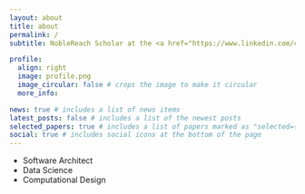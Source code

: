 ```yaml
---
layout: about
title: about
permalink: /
subtitle: NobleReach Scholar at the <a href="https://www.linkedin.com/company/noblereachfdn/mycompany/"> NobleReach™️ Foundation</a>

profile:
  align: right
  image: profile.png
  image_circular: false # crops the image to make it circular
  more_info:

news: true # includes a list of news items
latest_posts: false # includes a list of the newest posts
selected_papers: true # includes a list of papers marked as "selected={true}"
social: true # includes social icons at the bottom of the page
---
```

<ul>
  <li> Software Architect </li>
  <li> Data Science </li>
  <li> Computational Design </li>
<ul>

<!-- I am passionate about creating and sharing knowledge that can improve the lives and well-being of people and communities. I have contributed to multiple publications, grants, and projects that aim to advance the state-of-the-art in my field. I also collaborate with interdisciplinary teams of researchers, practitioners, and stakeholders to address real-world challenges and opportunities. I aim to leverage my expertise in computational modeling and visualization of complex systems to generate insights and actions that can make a positive difference. -->

<!-- Write your biography here. Tell the world about yourself. Link to your favorite [subreddit](http://reddit.com). You can put a picture in, too. The code is already in, just name your picture `prof_pic.jpg` and put it in the `img/` folder.

Put your address / P.O. box / other info right below your picture. You can also disable any of these elements by editing `profile` property of the YAML header of your `_pages/about.md`. Edit `_bibliography/papers.bib` and Jekyll will render your [publications page](/al-folio/publications/) automatically.

Link to your social media connections, too. This theme is set up to use [Font Awesome icons](https://fontawesome.com/) and [Academicons](https://jpswalsh.github.io/academicons/), like the ones below. Add your Facebook, Twitter, LinkedIn, Google Scholar, or just disable all of them. -->
